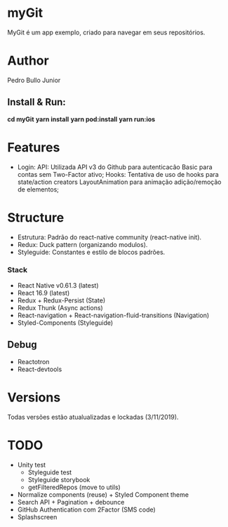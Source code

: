 # myGit
MyGit é um app exemplo, criado para navegar em seus repositórios.

# Author
Pedro Bullo Junior

## Install & Run:
  **cd myGit**
  **yarn install**
  **yarn pod:install**
  **yarn run:ios**

# Features
- Login:
  API: Utilizada API v3 do Github para autenticacão Basic para contas sem Two-Factor ativo;
  Hooks: Tentativa de uso de hooks para state/action creators
  LayoutAnimation para animação adição/remoção de elementos;


# Structure
- Estrutura: Padrão do react-native community (react-native init).
- Redux: Duck pattern (organizando modulos).
- Styleguide: Constantes e estilo de blocos padrões.

### Stack
- React Native v0.61.3 (latest)
- React 16.9 (latest)
- Redux + Redux-Persist (State)
- Redux Thunk (Async actions)
- React-navigation + React-navigation-fluid-transitions (Navigation)
- Styled-Components (Styleguide)

## Debug
- Reactotron
- React-devtools

# Versions
Todas versões estão atualualizadas e lockadas (3/11/2019).

# TODO
- Unity test
  - Styleguide test
  - Styleguide storybook
  - getFilteredRepos (move to utils)
- Normalize components (reuse) + Styled Component theme
- Search API + Pagination + debounce
- GitHub Authentication com 2Factor (SMS code)
- Splashscreen